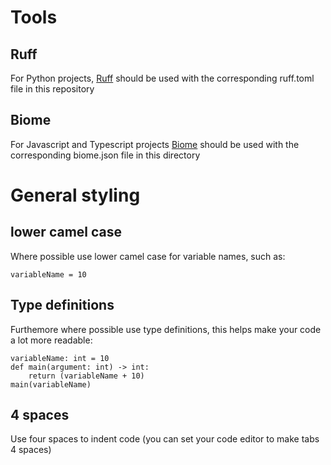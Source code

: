 # Tools

## Ruff

For Python projects, [Ruff](https://docs.astral.sh/ruff/) should be used with the corresponding ruff.toml file in this repository

## Biome

For Javascript and Typescript projects [Biome](https://biomejs.dev/) should be used with the corresponding biome.json file in this directory

# General styling

## lower camel case

Where possible use lower camel case for variable names, such as:

    variableName = 10

## Type definitions

Furthemore where possible use type definitions, this helps make your code a lot more readable:

    variableName: int = 10
    def main(argument: int) -> int:
        return (variableName + 10)
    main(variableName)

## 4 spaces

Use four spaces to indent code (you can set your code editor to make tabs 4 spaces)
